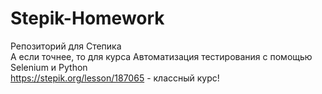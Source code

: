 # Stepik-Homework
Репозиторий для Степика  
А если точнее, то для курса Автоматизация тестирования с помощью Selenium и Python  
https://stepik.org/lesson/187065 - классный курс!